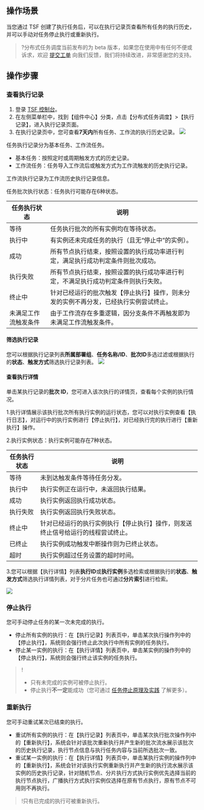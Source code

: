 ## 操作场景
当您通过 TSF 创建了执行任务后，可以在执行记录页查看所有任务的执行历史，并可以手动对任务停止执行或重新执行。
>?分布式任务调度当前发布的为 beta 版本，如果您在使用中有任何不便或诉求，欢迎 [提交工单](https://console.cloud.tencent.com/workorder/category?level1_id=876&level2_id=931&source=0&data_title=腾讯微服务平台%20TSF&step=1) 向我们反馈，我们将持续改进，非常感谢您的支持。

## 操作步骤
### 查看执行记录
1. 登录 [TSF 控制台](https://console.cloud.tencent.com/tsf/index)。
2. 在左侧菜单栏中，找到【组件中心】分类，点击【分布式任务调度】>【执行记录】，进入执行记录页面。
3. 在执行记录页中，您可查看**7天内**所有任务、工作流的执行历史记录。
![](https://main.qcloudimg.com/raw/12f6c6c9631d76713a5e9f5382d97d67.png)

任务执行记录分为基本任务、工作流任务。
- 基本任务：按照定时或周期触发方式的历史记录。
- 工作流任务：任务导入工作流后或触发方式为工作流触发的历史执行记录。

工作流执行记录为工作流历史执行记录信息。
 
任务批次执行状态：任务执行可能存在6种状态。

|  任务执行状态   | 说明    |
| --- | --- |
| 等待 | 任务执行批次的所有实例均在等待状态。|
| 执行中 | 有实例还未完成任务的执行（且无“停止中”的实例）。|
| 成功 | 所有节点执行结束，按照设置的执行成功率进行判定，满足执行成功判定条件则批次成功。|
| 执行失败 | 所有节点执行结束，按照设置的执行成功率进行判定，不满足执行成功判定条件则执行失败。|
| 终止中 | 针对已经运行的批次触发【停止执行】操作，则未分发的实例不再分发，已经执行实例尝试终止。|
| 未满足工作流触发条件 | 由于工作流存在多重逻辑，因分支条件不再触发即为未满足工作流触发条件。|

#### 筛选执行记录
您可以根据执行记录列表**所属部署组**、**任务名称/ID**、**批次ID**多选过滤或根据执行的**状态**、**触发方式**筛选执行记录列表。
![](https://main.qcloudimg.com/raw/7dc0901cc2615f0bb864aa0751d6f16c.png)

#### 查看执行详情

单击某执行记录的**批次 ID**，您可进入该次执行的详情页，查看每个实例的执行情况。

1.执行详情展示该执行批次所有执行实例的运行状态，您可以对执行实例查看【执行日志】，对运行中的执行实例进行【停止执行】，对已经执行完的执行进行【重新执行】操作。

2.执行实例状态：执行实例可能存在7种状态。

|  任务执行状态   | 说明    |
| --- | --- |
| 等待 | 未到达触发条件等待任务分发。|
| 执行中 | 执行实例正在运行中，未返回执行结果。|
| 成功 | 执行实例返回执行成功状态。|
| 执行失败 | 执行实例返回执行失败状态。|
| 终止中 | 针对已经运行的执行实例执行【停止执行】操作，则发送终止信号给运行的线程尝试终止。
| 已终止 | 执行实例成功触发中断操作则为已终止状态。|
| 超时 | 执行实例超过任务设置的超时时间。|

3.您可以根据【执行详情】列表**执行ID**或**执行实例**多选检索或根据执行的**状态**、**触发方式**筛选执行详情列表，对于分片任务也可通过**分片索引**进行检索。

![](https://main.qcloudimg.com/raw/12c34742bf408714af80bf9216d4f6ba.png)


### 停止执行
您可手动停止任务的某一次未完成的执行。

- 停止所有实例的执行：在【执行记录】列表页中，单击某次执行操作列中的【停止执行】，系统则会强行终止此次执行中所有实例的任务执行。
- 停止某一实例的执行：在【执行详情】列表页中，单击某实例的操作列中的【停止执行】，系统则会强行终止该实例的任务执行。

>!
>- 只有未完成的实例可被停止执行。
>- 停止执行**不一定**能成功（您可通过 [任务停止原理及实践](https://cloud.tencent.com/document/product/649/41640) 了解更多）。

### 重新执行
您可手动重试某次已结束的执行。

- 重试所有实例的执行：在【执行记录】列表页中，单击某次执行批次操作列中的【重新执行】，系统会针对该批次重新执行并产生新的批次流水展示该批次的历史执行记录，执行节点信息与执行任务内容与当前所选批次一致。
- 重试某一实例的执行：在【执行详情】列表页中，单击某执行实例的操作列中的【重新执行】，系统会针对该执行实例重新执行并产生新的执行流水展示该实例的历史执行记录，针对随机节点、分片执行方式执行实例优先选择当前的执行节点执行，广播执行方式执行实例仅选择在原有节点执行，原有节点不可用则不再执行。

>!只有已完成的执行可被重新执行。
